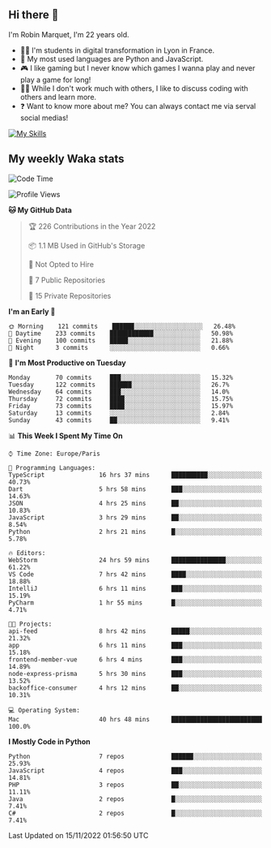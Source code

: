 ## Hi there 👋

I'm Robin Marquet, I'm 22 years old.

- 👨‍💻 I'm students in digital transformation in Lyon in France.
- 🌱 My most used languages are Python and JavaScript.
- 🎮 I like gaming but I never know which games I wanna play and never play a game for long!
- 👯‍♀️ While I don't work much with others, I like to discuss coding with others and learn more.
- ❓ Want to know more about me? You can always contact me via serval social medias!

[![My Skills](https://skillicons.dev/icons?i=js,html,css,docker,express,figma,firebase,graphql,mongodb,mysql,nodejs,py,react,ts,vue)](https://skillicons.dev)

## My weekly Waka stats

<!--START_SECTION:waka-->
![Code Time](http://img.shields.io/badge/Code%20Time-2%2C840%20hrs%2022%20mins-blue)

![Profile Views](http://img.shields.io/badge/Profile%20Views-1-blue)

**🐱 My GitHub Data** 

> 🏆 226 Contributions in the Year 2022
 > 
> 📦 1.1 MB Used in GitHub's Storage 
 > 
> 🚫 Not Opted to Hire
 > 
> 📜 7 Public Repositories 
 > 
> 🔑 15 Private Repositories  
 > 
**I'm an Early 🐤** 

```text
🌞 Morning    121 commits    ██████░░░░░░░░░░░░░░░░░░░   26.48% 
🌆 Daytime    233 commits    ████████████░░░░░░░░░░░░░   50.98% 
🌃 Evening    100 commits    █████░░░░░░░░░░░░░░░░░░░░   21.88% 
🌙 Night      3 commits      ░░░░░░░░░░░░░░░░░░░░░░░░░   0.66%

```
📅 **I'm Most Productive on Tuesday** 

```text
Monday       70 commits     ███░░░░░░░░░░░░░░░░░░░░░░   15.32% 
Tuesday      122 commits    ██████░░░░░░░░░░░░░░░░░░░   26.7% 
Wednesday    64 commits     ███░░░░░░░░░░░░░░░░░░░░░░   14.0% 
Thursday     72 commits     ████░░░░░░░░░░░░░░░░░░░░░   15.75% 
Friday       73 commits     ████░░░░░░░░░░░░░░░░░░░░░   15.97% 
Saturday     13 commits     ░░░░░░░░░░░░░░░░░░░░░░░░░   2.84% 
Sunday       43 commits     ██░░░░░░░░░░░░░░░░░░░░░░░   9.41%

```


📊 **This Week I Spent My Time On** 

```text
⌚︎ Time Zone: Europe/Paris

💬 Programming Languages: 
TypeScript               16 hrs 37 mins      ██████████░░░░░░░░░░░░░░░   40.73% 
Dart                     5 hrs 58 mins       ███░░░░░░░░░░░░░░░░░░░░░░   14.63% 
JSON                     4 hrs 25 mins       ██░░░░░░░░░░░░░░░░░░░░░░░   10.83% 
JavaScript               3 hrs 29 mins       ██░░░░░░░░░░░░░░░░░░░░░░░   8.54% 
Python                   2 hrs 21 mins       █░░░░░░░░░░░░░░░░░░░░░░░░   5.78%

🔥 Editors: 
WebStorm                 24 hrs 59 mins      ███████████████░░░░░░░░░░   61.22% 
VS Code                  7 hrs 42 mins       ████░░░░░░░░░░░░░░░░░░░░░   18.88% 
IntelliJ                 6 hrs 11 mins       ███░░░░░░░░░░░░░░░░░░░░░░   15.19% 
PyCharm                  1 hr 55 mins        █░░░░░░░░░░░░░░░░░░░░░░░░   4.71%

🐱‍💻 Projects: 
api-feed                 8 hrs 42 mins       █████░░░░░░░░░░░░░░░░░░░░   21.32% 
app                      6 hrs 11 mins       ███░░░░░░░░░░░░░░░░░░░░░░   15.18% 
frontend-member-vue      6 hrs 4 mins        ███░░░░░░░░░░░░░░░░░░░░░░   14.89% 
node-express-prisma      5 hrs 30 mins       ███░░░░░░░░░░░░░░░░░░░░░░   13.52% 
backoffice-consumer      4 hrs 12 mins       ██░░░░░░░░░░░░░░░░░░░░░░░   10.31%

💻 Operating System: 
Mac                      40 hrs 48 mins      █████████████████████████   100.0%

```

**I Mostly Code in Python** 

```text
Python                   7 repos             ██████░░░░░░░░░░░░░░░░░░░   25.93% 
JavaScript               4 repos             ███░░░░░░░░░░░░░░░░░░░░░░   14.81% 
PHP                      3 repos             ██░░░░░░░░░░░░░░░░░░░░░░░   11.11% 
Java                     2 repos             █░░░░░░░░░░░░░░░░░░░░░░░░   7.41% 
C#                       2 repos             █░░░░░░░░░░░░░░░░░░░░░░░░   7.41%

```



 Last Updated on 15/11/2022 01:56:50 UTC
<!--END_SECTION:waka-->
